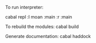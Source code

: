 To run interpreter:

cabal repl
:l moan
:main
:r
:main

To rebuild the modules:
cabal build

Generate documentation: cabal haddock
